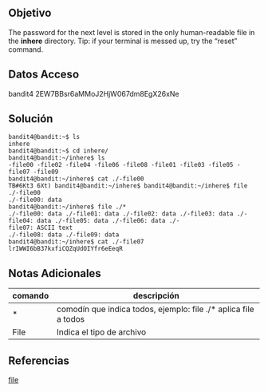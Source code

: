 ## Objetivo
The password for the next level is stored in the only human-readable file in the **inhere** directory. Tip: if your terminal is messed up, try the “reset” command.

## Datos Acceso
bandit4 
2EW7BBsr6aMMoJ2HjW067dm8EgX26xNe

## Solución
```
bandit4@bandit:~$ ls 
inhere 
bandit4@bandit:~$ cd inhere/ 
bandit4@bandit:~/inhere$ ls 
-file00 -file02 -file04 -file06 -file08 -file01 -file03 -file05 -file07 -file09 
bandit4@bandit:~/inhere$ cat ./-file00 
TB#6Kt3 6Xt) bandit4@bandit:~/inhere$ bandit4@bandit:~/inhere$ file ./-file00 
./-file00: data 
bandit4@bandit:~/inhere$ file ./* 
./-file00: data ./-file01: data ./-file02: data ./-file03: data ./-file04: data ./-file05: data ./-file06: data ./-
file07: ASCII text
./-file08: data ./-file09: data 
bandit4@bandit:~/inhere$ cat ./-file07 lrIWWI6bB37kxfiCQZqUdOIYfr6eEeqR 
```

## Notas Adicionales

| comando|descripción|
|---|---|
| * | comodín que indica todos, ejemplo: file ./* aplica file a todos |
| File | Indica el tipo de archivo |

## Referencias
[file](https://man7.org/linux/man-pages/man1/file.1.html)